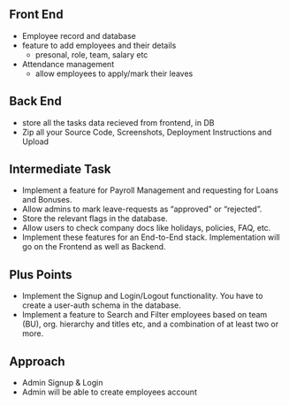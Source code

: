 ## Front End
- Employee record and database
- feature to add employees and their details
  - presonal, role, team, salary etc
- Attendance management
  - allow employees to apply/mark their leaves

## Back End
- store all the tasks data recieved from frontend, in DB
- Zip all your Source Code, Screenshots, Deployment Instructions and Upload

## Intermediate Task
- Implement a feature for Payroll Management and requesting for Loans and Bonuses.
- Allow admins to mark leave-requests as “approved" or “rejected”.
- Store the relevant flags in the database.
- Allow users to check company docs like holidays, policies, FAQ, etc.
- Implement these features for an End-to-End stack. Implementation will go on the Frontend as well as Backend.

## Plus Points
- Implement the Signup and Login/Logout functionality. You have to create a user-auth schema in the database.
- Implement a feature to Search and Filter employees based on team (BU), org. hierarchy and titles etc, and a combination of at least two or more.

## Approach
- Admin Signup & Login
- Admin will be able to create employees account